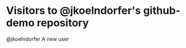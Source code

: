 Visitors to @jkoelndorfer's github-demo repository
==================================================

@jkoelndorfer
A new user
